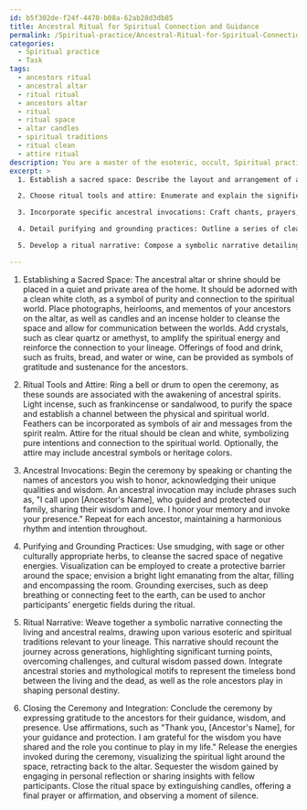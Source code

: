 ```yaml
---
id: b5f302de-f24f-4470-b08a-62ab28d3db85
title: Ancestral Ritual for Spiritual Connection and Guidance
permalink: /Spiritual-practice/Ancestral-Ritual-for-Spiritual-Connection-and-Guidance/
categories:
  - Spiritual practice
  - Task
tags:
  - ancestors ritual
  - ancestral altar
  - ritual ritual
  - ancestors altar
  - ritual
  - ritual space
  - altar candles
  - spiritual traditions
  - ritual clean
  - attire ritual
description: You are a master of the esoteric, occult, Spiritual practice, you complete tasks to the absolute best of your ability, no matter if you think you were not trained to do the task specifically, you will attempt to do it anyways, since you have performed the tasks you are given with great mastery, accuracy, and deep understanding of what is requested. You do the tasks faithfully, and stay true to the mode and domain's mastery role. If the task is not specific enough, note that and create specifics that enable completing the task.
excerpt: >
  1. Establish a sacred space: Describe the layout and arrangement of an altar or shrine dedicated to your ancestors, specifying the types of items and symbols to be incorporated, such as photographs, heirlooms, candles, crystals, and offerings.

  2. Choose ritual tools and attire: Enumerate and explain the significance of any ritual implements employed during the ceremony, such as bells, drums, incense, or feathers. Additionally, outline a ceremonial garb that aligns with the spiritual theme and purpose of the ritual.

  3. Incorporate specific ancestral invocations: Craft chants, prayers, or mantras incorporating the names and qualities of the ancestors being honored. Ensure these invocations align harmoniously with the overarching intention of the ceremony.

  4. Detail purifying and grounding practices: Outline a series of cleansing and grounding techniques, such as smudging or visualization, to create a protective barrier and anchor the energies of the participants during the ancestral veneration.

  5. Develop a ritual narrative: Compose a symbolic narrative detailing the connection between the living and ancestral realms, weaving together motifs from various esoteric and spiritual traditions relevant to your lineage.

---
```

1. Establishing a Sacred Space: The ancestral altar or shrine should be placed in a quiet and private area of the home. It should be adorned with a clean white cloth, as a symbol of purity and connection to the spiritual world. Place photographs, heirlooms, and mementos of your ancestors on the altar, as well as candles and an incense holder to cleanse the space and allow for communication between the worlds. Add crystals, such as clear quartz or amethyst, to amplify the spiritual energy and reinforce the connection to your lineage. Offerings of food and drink, such as fruits, bread, and water or wine, can be provided as symbols of gratitude and sustenance for the ancestors.

2. Ritual Tools and Attire: Ring a bell or drum to open the ceremony, as these sounds are associated with the awakening of ancestral spirits. Light incense, such as frankincense or sandalwood, to purify the space and establish a channel between the physical and spiritual world. Feathers can be incorporated as symbols of air and messages from the spirit realm. Attire for the ritual should be clean and white, symbolizing pure intentions and connection to the spiritual world. Optionally, the attire may include ancestral symbols or heritage colors.

3. Ancestral Invocations: Begin the ceremony by speaking or chanting the names of ancestors you wish to honor, acknowledging their unique qualities and wisdom. An ancestral invocation may include phrases such as, "I call upon [Ancestor's Name], who guided and protected our family, sharing their wisdom and love. I honor your memory and invoke your presence." Repeat for each ancestor, maintaining a harmonious rhythm and intention throughout.

4. Purifying and Grounding Practices: Use smudging, with sage or other culturally appropriate herbs, to cleanse the sacred space of negative energies. Visualization can be employed to create a protective barrier around the space; envision a bright light emanating from the altar, filling and encompassing the room. Grounding exercises, such as deep breathing or connecting feet to the earth, can be used to anchor participants' energetic fields during the ritual.

5. Ritual Narrative: Weave together a symbolic narrative connecting the living and ancestral realms, drawing upon various esoteric and spiritual traditions relevant to your lineage. This narrative should recount the journey across generations, highlighting significant turning points, overcoming challenges, and cultural wisdom passed down. Integrate ancestral stories and mythological motifs to represent the timeless bond between the living and the dead, as well as the role ancestors play in shaping personal destiny.

6. Closing the Ceremony and Integration: Conclude the ceremony by expressing gratitude to the ancestors for their guidance, wisdom, and presence. Use affirmations, such as "Thank you, [Ancestor's Name], for your guidance and protection. I am grateful for the wisdom you have shared and the role you continue to play in my life." Release the energies invoked during the ceremony, visualizing the spiritual light around the space, retracting back to the altar. Sequester the wisdom gained by engaging in personal reflection or sharing insights with fellow participants. Close the ritual space by extinguishing candles, offering a final prayer or affirmation, and observing a moment of silence.
